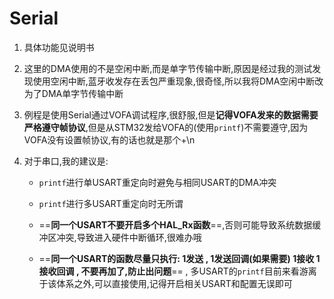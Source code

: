 # Serial

1. 具体功能见说明书

2. 这里的DMA使用的不是空闲中断,而是单字节传输中断,原因是经过我的测试发现使用空闲中断,蓝牙收发存在丢包严重现象,很奇怪,所以我将DMA空闲中断改为了DMA单字节传输中断
3. 例程是使用Serial通过VOFA调试程序,很舒服,但是**记得VOFA发来的数据需要严格遵守帧协议**,但是从STM32发给VOFA的(使用`printf`)不需要遵守,因为VOFA没有设置帧协议,有的话也就是那个+\n

4. 对于串口,我的建议是:

   * `printf`进行单USART重定向时避免与相同USART的DMA冲突

   * `printf`进行多USART重定向时无所谓

   * ==**同一个USART不要开启多个HAL_Rx函数**==,否则可能导致系统数据缓冲区冲突,导致进入硬件中断循环,很难办哦

   * ==**同一个USART的函数尽量只执行:  1发送 , 1发送回调(如果需要)    1接收  1接收回调 , 不要再加了,防止出问题**== , 多USART的`printf`目前来看游离于该体系之外,可以直接使用,记得开启相关USART和配置无误即可

